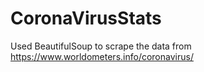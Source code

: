 # CoronaVirusStats

Used BeautifulSoup to scrape the data from https://www.worldometers.info/coronavirus/ 
